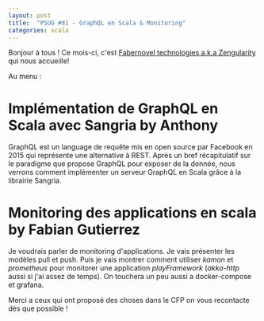 ```yaml
---
layout: post
title:  "PSUG #81 - GraphQL en Scala & Monitoring"
categories: scala
---
```


Bonjour à tous ! Ce mois-ci, c'est [Fabernovel technologies a.k.a Zengularity](https://www.fabernovel.com/) qui nous accueille!

Au menu :

# Implémentation de GraphQL en Scala avec Sangria by Anthony

GraphQL est un language de requête mis en open source par Facebook en 2015 qui représente une alternative à REST. Après un bref récapitulatif sur le paradigme que propose GraphQL pour exposer de la donnée, nous verrons comment implémenter un serveur GraphQL en Scala grâce à la librairie Sangria.

# Monitoring des applications en scala by Fabian Gutierrez

Je voudrais parler de monitoring d'applications. Je vais présenter les modèles pull et push. Puis je vais montrer comment utiliser _kamon_ et _prometheus_ pour monitorer une application _playFramework_ (_akka-http_ aussi si j'ai assez de temps). On touchera un peu aussi a docker-compose et grafana.

Merci a ceux qui ont proposé des choses dans le CFP on vous recontacte dès que possible !

